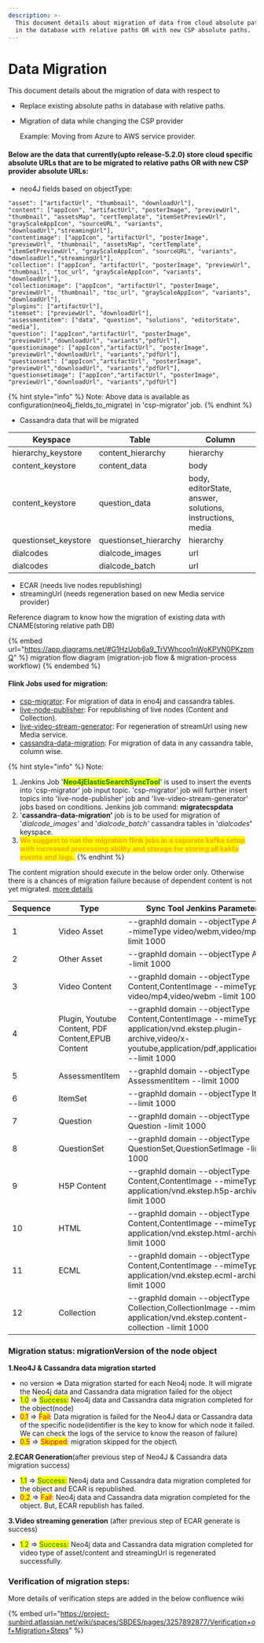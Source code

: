```yaml
---
description: >-
  This document details about migration of data from cloud absolute paths stored
  in the database with relative paths OR with new CSP absolute paths.
---
```


# Data Migration

This document details about the migration of data with respect to

* Replace existing absolute paths in database with relative paths.
*   Migration of data while changing the CSP provider

    Example: Moving from Azure to AWS service provider.

#### Below are the data that currently(upto release-5.2.0) store cloud specific absolute URLs that are to be migrated to relative paths OR with new CSP provider absolute URLs:

* neo4J fields based on objectType:

```
"asset": ["artifactUrl", "thumbnail", "downloadUrl"],
"content": ["appIcon", "artifactUrl", "posterImage", "previewUrl", "thumbnail", "assetsMap", "certTemplate", "itemSetPreviewUrl", "grayScaleAppIcon", "sourceURL", "variants", "downloadUrl","streamingUrl"],
"contentimage": ["appIcon", "artifactUrl", "posterImage", "previewUrl", "thumbnail", "assetsMap", "certTemplate", "itemSetPreviewUrl", "grayScaleAppIcon", "sourceURL", "variants", "downloadUrl","streamingUrl"],
"collection": ["appIcon", "artifactUrl", "posterImage", "previewUrl", "thumbnail", "toc_url", "grayScaleAppIcon", "variants", "downloadUrl"],
"collectionimage": ["appIcon", "artifactUrl", "posterImage", "previewUrl", "thumbnail", "toc_url", "grayScaleAppIcon", "variants", "downloadUrl"],
"plugins": ["artifactUrl"],
"itemset": ["previewUrl", "downloadUrl"],
"assessmentitem": ["data", "question", "solutions", "editorState", "media"],
"question": ["appIcon","artifactUrl", "posterImage", "previewUrl","downloadUrl", "variants","pdfUrl"],
"questionimage": ["appIcon","artifactUrl", "posterImage", "previewUrl","downloadUrl", "variants","pdfUrl"],
"questionset": ["appIcon","artifactUrl", "posterImage", "previewUrl","downloadUrl", "variants","pdfUrl"],
"questionsetimage": ["appIcon","artifactUrl", "posterImage", "previewUrl","downloadUrl", "variants","pdfUrl"]
```

{% hint style="info" %}
Note: Above data is available as configuration(neo4j\_fields\_to\_migrate) in 'csp-migrator' job.&#x20;
{% endhint %}

* Cassandra data that will be migrated

| Keyspace              | Table                  | Column                                                     |
| --------------------- | ---------------------- | ---------------------------------------------------------- |
| hierarchy\_keystore   | content\_hierarchy     | hierarchy                                                  |
| content\_keystore     | content\_data          | body                                                       |
| content\_keystore     | question\_data         | body,  editorState, answer, solutions, instructions, media |
| questionset\_keystore | questionset\_hierarchy | hierarchy                                                  |
| dialcodes             | dialcode\_images       | url                                                        |
| dialcodes             | dialcode\_batch        | url                                                        |

* ECAR (needs live nodes republishing)
* streamingUrl (needs regeneration based on new Media service provider)

Reference diagram to know how the migration of existing data with CNAME(storing relative path DB)&#x20;

{% embed url="https://app.diagrams.net/#G1HzUob6a9_TrVWhcoo1nWoKPVN0PKzpmQ" %}
migration flow diagram (migration-job flow & migration-process workflow)
{% endembed %}

#### Flink Jobs used for migration:

* [csp-migrator](https://knowlg.sunbird.org/learn/product-and-developer-guide/knowlg-jobs/configuration#csp-migrator): For migration of data in eno4j and cassandra tables.
* [live-node-publisher](https://knowlg.sunbird.org/learn/product-and-developer-guide/knowlg-jobs/configuration#live-node-publisher): For republishing of live nodes (Content and Collection).
* [live-video-stream-generator](https://knowlg.sunbird.org/learn/product-and-developer-guide/knowlg-jobs/configuration#live-video-stream-generator): For regeneration of streamUrl using new Media service.
* [cassandra-data-migration](https://knowlg.sunbird.org/learn/product-and-developer-guide/knowlg-jobs/configuration#cassandra-data-migration): For migration of data in any cassandra table, column wise.

{% hint style="info" %}
Note:&#x20;

1. Jenkins Job '<mark style="color:green;">**Neo4jElasticSearchSyncTool**</mark>' is used to insert the events into 'csp-migrator' job input topic. 'csp-migrator' job will further insert topics into 'live-node-publisher' job and 'live-video-stream-generator' jobs based on conditions. Jenkins job command: **migratecspdata**
2. '**cassandra-data-migration'** job is to be used for migration of '_dialcode\_images'_ and '_dialcode\_batch'_ cassandra tables in '_dialcodes_**'** keyspace.
3. <mark style="color:orange;">**We suggest to run the migration flink jobs in a separate kafka setup with increased processing ability and storage for storing all kakfa events and logs.**</mark>
{% endhint %}

The content migration should execute in the below order only. Otherwise there is a chances of migration failure because of dependent content is not yet migrated. [more details](https://docs.google.com/spreadsheets/d/13DaXCx8uToOwinlAPxvTat8NELxiPgG4KXATcKaJm\_c/edit#gid=1675310401\&range=K3)

| Sequence | Type                                              | Sync Tool Jenkins Parameters                                                                                                                                      |
| -------- | ------------------------------------------------- | ----------------------------------------------------------------------------------------------------------------------------------------------------------------- |
| 1        | Video Asset                                       | --graphId domain --objectType Asset --mimeType video/webm,video/mp4 --limit 1000                                                                                  |
| 2        | Other Asset                                       | --graphId domain --objectType Asset --limit 1000                                                                                                                  |
| 3        | Video Content                                     | --graphId domain --objectType Content,ContentImage --mimeType video/mp4,video/webm -limit 1000                                                                    |
| 4        | Plugin, Youtube Content, PDF Content,EPUB Content | --graphId domain --objectType Content,ContentImage --mimeType application/vnd.ekstep.plugin-archive,video/x-youtube,application/pdf,application/epub --limit 1000 |
| 5        | AssessmentItem                                    | --graphId domain --objectType AssessmentItem --limit 1000                                                                                                         |
| 6        | ItemSet                                           | --graphId domain --objectType ItemSet --limit 1000                                                                                                                |
| 7        | Question                                          | --graphId domain --objectType Question  -limit 1000                                                                                                               |
| 8        | QuestionSet                                       | --graphId domain --objectType QuestionSet,QuestionSetImage  -limit 1000                                                                                           |
| 9        | H5P Content                                       | --graphId domain --objectType Content,ContentImage --mimeType application/vnd.ekstep.h5p-archive -limit 1000                                                      |
| 10       | HTML                                              | --graphId domain --objectType Content,ContentImage --mimeType application/vnd.ekstep.html-archive -limit 1000                                                     |
| 11       | ECML                                              | --graphId domain --objectType Content,ContentImage --mimeType application/vnd.ekstep.ecml-archive -limit 1000                                                     |
| 12       | Collection                                        | --graphId domain --objectType Collection,CollectionImage --mimeType application/vnd.ekstep.content-collection -limit 1000                                         |

### Migration status: migrationVersion of the node object

**1.Neo4J & Cassandra data migration started**

* no version => Data migration started for each Neo4j node. It will migrate the Neo4j data and Cassandra data migration failed for the object
* <mark style="color:green;">1.0</mark> => <mark style="color:green;">Success:</mark> Neo4j data and Cassandra data migration completed for the object(node)
* <mark style="color:red;">0.1</mark> => <mark style="color:red;">Fail</mark>: Data migration is failed for the Neo4J data or Cassandra data of the specific node(identifier is the key to know for which node it failed. We can check the logs of the service to know the reason of failure)
* <mark style="color:red;">0.5</mark> => <mark style="color:red;">Skipped</mark>:  migration skipped for the object\


**2.ECAR Generation**(after previous step of Neo4J & Cassandra data migration success)

* <mark style="color:green;">1.1</mark> => <mark style="color:green;">Success:</mark> Neo4j data and Cassandra data migration completed for the object and ECAR is republished.
* <mark style="color:red;">0.2</mark> => <mark style="color:red;">Fail</mark>: Neo4j data and Cassandra data migration completed for the object. But, ECAR republish has failed.

**3.Video streaming generation** (after previous step of ECAR generate is success)

* <mark style="color:green;">1.2</mark> => <mark style="color:green;">Success:</mark> Neo4j data and Cassandra data migration completed for video type of asset/content and streamingUrl is regenerated successfully.

### Verification of migration steps:

More details of verification steps are added in the below confluence wiki

{% embed url="https://project-sunbird.atlassian.net/wiki/spaces/SBDES/pages/3257892877/Verification+of+Migration+Steps" %}

